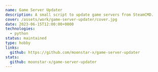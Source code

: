 ```yaml
---
name: Game Server Updater
description: A small script to update game servers from SteamCMD.
cover: /assets/work/game-server-updater/cover.jpg
date: 2023-06-15T12:00:00+0000
technologies:
  - python
status: maintained
type: hobby
links:
  github: https://github.com/moonstar-x/game-server-updater
stats:
  github: moonstar-x/game-server-updater
---
```

